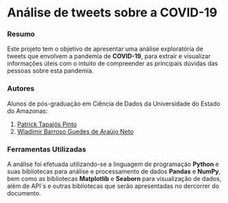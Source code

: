 # **Análise de tweets sobre a COVID-19**


### Resumo
Este projeto tem o objetivo de apresentar uma análise exploratória de tweets que envolvem a pandemia de **COVID-19**, para extrair e visualizar informações úteis com o intuito de compreender as principais dúvidas das pessoas sobre esta pandemia.


### Autores
Alunos de pós-graduação em Ciência de Dados da Universidade do Estado do Amazonas:
1.   [Patrick Tapajós Pinto](https://www.linkedin.com/in/patrick-tapajos-pinto/)
2.   [Wladimir Barroso Guedes de Araújo Neto](https://www.linkedin.com/in/wladneto/)


### Ferramentas Utilizadas
A análise foi efetuada utilizando-se a linguagem de programação **Python** e suas bibliotecas para análise e processamento de dados **Pandas** e **NumPy**, bem como as bibliotecas **Matplotlib** e **Seaborn** para visualização de dados, além de API´s e outras bibliotecas que serão apresentadas no dercorrer do documento.
